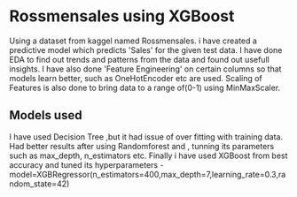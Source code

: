 # Rossmensales using XGBoost
Using a dataset from kaggel named Rossmensales. i have created a predictive model which predicts 'Sales' for the given test data.
I have done EDA to find out trends and patterns from the data and found out usefull insights. I have also done 'Feature Engineering' on certain columns so that models learn better, such as OneHotEncoder etc are used.
Scaling of Features is also done to bring data to a range of(0-1) using MinMaxScaler.
## Models used
I have used Decision Tree ,but it had issue of over fitting with training data.
Had better results after using Randomforest and , tunning its parameters such as max_depth, n_estimators etc.
Finally i have used XGBoost from best accuracy and tuned its hyperparameters - model=XGBRegressor(n_estimators=400,max_depth=7,learning_rate=0.3,random_state=42)
